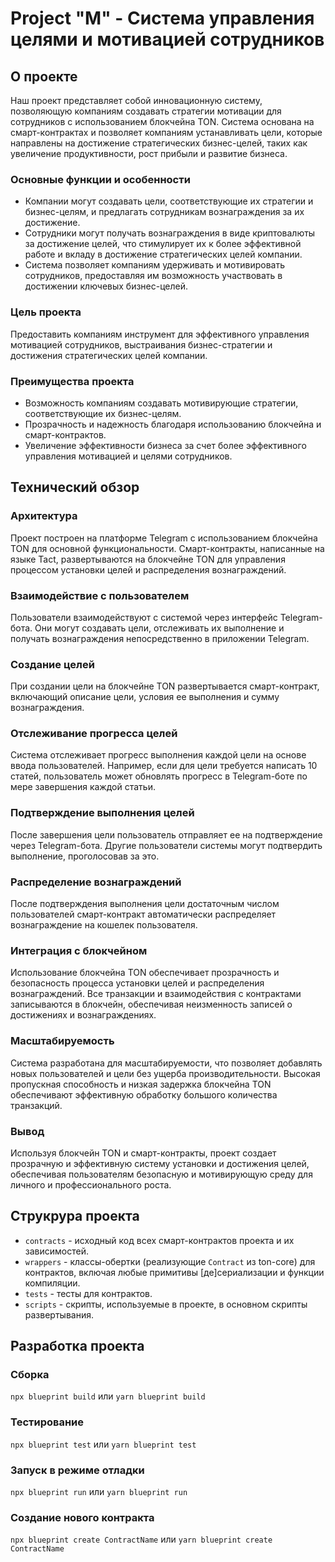 # Project "M" - Система управления целями и мотивацией сотрудников

## О проекте

Наш проект представляет собой инновационную систему, позволяющую компаниям создавать стратегии мотивации для сотрудников с использованием блокчейна TON. Система основана на смарт-контрактах и позволяет компаниям устанавливать цели, которые направлены на достижение стратегических бизнес-целей, таких как увеличение продуктивности, рост прибыли и развитие бизнеса.

### Основные функции и особенности

- Компании могут создавать цели, соответствующие их стратегии и бизнес-целям, и предлагать сотрудникам вознаграждения за их достижение.
- Сотрудники могут получать вознаграждения в виде криптовалюты за достижение целей, что стимулирует их к более эффективной работе и вкладу в достижение стратегических целей компании.
- Система позволяет компаниям удерживать и мотивировать сотрудников, предоставляя им возможность участвовать в достижении ключевых бизнес-целей.

### Цель проекта

Предоставить компаниям инструмент для эффективного управления мотивацией сотрудников, выстраивания бизнес-стратегии и достижения стратегических целей компании.

### Преимущества проекта

- Возможность компаниям создавать мотивирующие стратегии, соответствующие их бизнес-целям.
- Прозрачность и надежность благодаря использованию блокчейна и смарт-контрактов.
- Увеличение эффективности бизнеса за счет более эффективного управления мотивацией и целями сотрудников.

## Технический обзор

### Архитектура

Проект построен на платформе Telegram с использованием блокчейна TON для основной функциональности. Смарт-контракты, написанные на языке Tact, развертываются на блокчейне TON для управления процессом установки целей и распределения вознаграждений.

### Взаимодействие с пользователем

Пользователи взаимодействуют с системой через интерфейс Telegram-бота. Они могут создавать цели, отслеживать их выполнение и получать вознаграждения непосредственно в приложении Telegram.

### Создание целей

При создании цели на блокчейне TON развертывается смарт-контракт, включающий описание цели, условия ее выполнения и сумму вознаграждения.

### Отслеживание прогресса целей

Система отслеживает прогресс выполнения каждой цели на основе ввода пользователей. Например, если для цели требуется написать 10 статей, пользователь может обновлять прогресс в Telegram-боте по мере завершения каждой статьи.

### Подтверждение выполнения целей

После завершения цели пользователь отправляет ее на подтверждение через Telegram-бота. Другие пользователи системы могут подтвердить выполнение, проголосовав за это.

### Распределение вознаграждений

После подтверждения выполнения цели достаточным числом пользователей смарт-контракт автоматически распределяет вознаграждение на кошелек пользователя.

### Интеграция с блокчейном

Использование блокчейна TON обеспечивает прозрачность и безопасность процесса установки целей и распределения вознаграждений. Все транзакции и взаимодействия с контрактами записываются в блокчейн, обеспечивая неизменность записей о достижениях и вознаграждениях.

### Масштабируемость

Система разработана для масштабируемости, что позволяет добавлять новых пользователей и цели без ущерба производительности. Высокая пропускная способность и низкая задержка блокчейна TON обеспечивают эффективную обработку большого количества транзакций.

### Вывод

Используя блокчейн TON и смарт-контракты, проект создает прозрачную и эффективную систему установки и достижения целей, обеспечивая пользователям безопасную и мотивирующую среду для личного и профессионального роста.

## Струкрура проекта

- `contracts` - исходный код всех смарт-контрактов проекта и их зависимостей.
- `wrappers` - классы-обертки (реализующие `Contract` из ton-core) для контрактов, включая любые примитивы [де]сериализации и функции компиляции.
- `tests` - тесты для контрактов.
- `scripts` - скрипты, используемые в проекте, в основном скрипты развертывания.

## Разработка проекта

### Сборка

`npx blueprint build` или `yarn blueprint build`

### Тестирование

`npx blueprint test` или `yarn blueprint test`

### Запуск в режиме отладки

`npx blueprint run` или `yarn blueprint run`

### Создание нового контракта

`npx blueprint create ContractName` или `yarn blueprint create ContractName`
